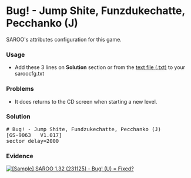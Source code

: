 # Bug! - Jump Shite, Funzdukechatte, Pecchanko (J)

SAROO's attributes configuration for this game.

### Usage

- Add these 3 lines on **Solution** section or from the [text file (.txt)](./config.txt) to your saroocfg.txt

### Problems

- It does returns to the CD screen when starting a new level.

### Solution

<pre># Bug! - Jump Shite, Fundzukechatte, Pecchanko (J)
[GS-9063   V1.017]
sector_delay=2000</pre>

### Evidence

[![[Sample] SAROO 1.32 (231125) - Bug! (U) = Fixed?](https://img.youtube.com/vi/P4SlEjedq0Q/0.jpg)](https://youtu.be/P4SlEjedq0Q)
